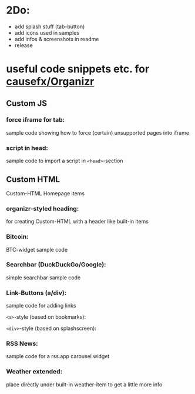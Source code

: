 # 2Do:
- add splash stuff (tab-button)
- add icons used in samples
- add infos & screenshots in readme
- release

# useful code snippets etc. for [causefx/Organizr](https://github.com/causefx/Organizr)

## Custom JS

### force iframe for tab:

sample code showing how to force (certain) unsupported pages into iframe

### script in head:

sample code to import a script in `<head>`-section

## Custom HTML

Custom-HTML Homepage items

### organizr-styled heading:

for creating Custom-HTML with a header like built-in items

### Bitcoin:

BTC-widget sample code

### Searchbar (DuckDuckGo/Google):

simple searchbar sample code

### Link-Buttons (a/div):

sample code for adding links

`<a>`-style (based on bookmarks):

`<div>`-style (based on splashscreen):

### RSS News:

sample code for a rss.app carousel widget

### Weather extended:

place directly under built-in weather-item to get a little more info
